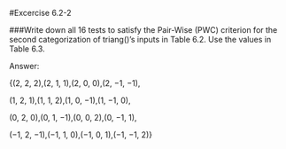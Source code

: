 #Excercise 6.2-2

###Write down all 16 tests to satisfy the Pair-Wise (PWC) criterion for the second categorization of triang()’s inputs in Table 6.2. Use the values in Table 6.3.

Answer:

{(2, 2, 2),(2, 1, 1),(2, 0, 0),(2, −1, −1),

(1, 2, 1),(1, 1, 2),(1, 0, −1),(1, −1, 0),

(0, 2, 0),(0, 1, −1),(0, 0, 2),(0, −1, 1),

(−1, 2, −1),(−1, 1, 0),(−1, 0, 1),(−1, −1, 2)}